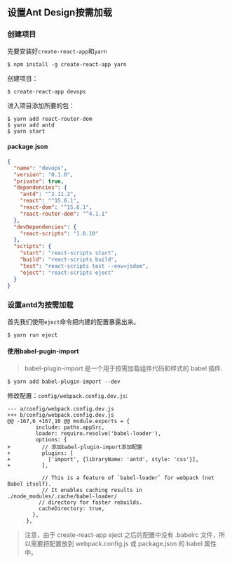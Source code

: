## 设置Ant Design按需加载

### 创建项目

先要安装好`create-react-app`和`yarn`

```
$ npm install -g create-react-app yarn
```
创建项目：

```
$ create-react-app devops
```
进入项目添加所要的包：

```
$ yarn add react-router-dom
$ yarn add antd
$ yarn start
```

#### package.json

```json
{
  "name": "devops",
  "version": "0.1.0",
  "private": true,
  "dependencies": {
    "antd": "^2.11.2",
    "react": "^15.6.1",
    "react-dom": "^15.6.1",
    "react-router-dom": "^4.1.1"
  },
  "devDependencies": {
    "react-scripts": "1.0.10"
  },
  "scripts": {
    "start": "react-scripts start",
    "build": "react-scripts build",
    "test": "react-scripts test --env=jsdom",
    "eject": "react-scripts eject"
  }
}
```

### 设置antd为按需加载
首先我们使用`eject`命令把内建的配置暴露出来。

```
$ yarn run eject
```

#### 使用babel-pugin-import
> babel-plugin-import 是一个用于按需加载组件代码和样式的 babel 插件.

```
$ yarn add babel-plugin-import --dev
```
修改配置：`config/webpack.config.dev.js`:

```
--- a/config/webpack.config.dev.js
+++ b/config/webpack.config.dev.js
@@ -167,6 +167,10 @@ module.exports = {
         include: paths.appSrc,
         loader: require.resolve('babel-loader'),
         options: {
+          // 添加babel-plugin-import添加配置
+          plugins: [
+            ['import', {libraryName: 'antd', style: 'css'}],
+          ],

           // This is a feature of `babel-loader` for webpack (not Babel itself).
           // It enables caching results in ./node_modules/.cache/babel-loader/
          // directory for faster rebuilds.
          cacheDirectory: true,
        },
      },
```
> 注意，由于 create-react-app eject 之后的配置中没有 .babelrc 文件，所以需要把配置放到 webpack.config.js 或 package.json 的 babel 属性中。



